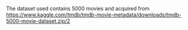 The dataset used contains 5000 movies and acquired from https://www.kaggle.com/tmdb/tmdb-movie-metadata/downloads/tmdb-5000-movie-dataset.zip/2
